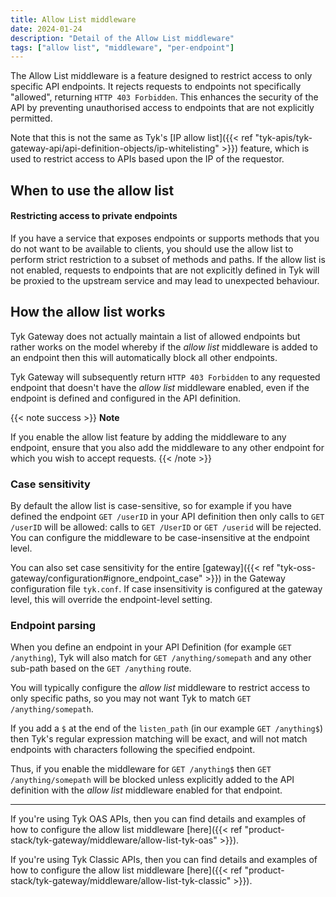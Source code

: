 ```yaml
---
title: Allow List middleware
date: 2024-01-24
description: "Detail of the Allow List middleware"
tags: ["allow list", "middleware", "per-endpoint"]
---
```


The Allow List middleware is a feature designed to restrict access to only specific API endpoints. It rejects requests to endpoints not specifically "allowed", returning `HTTP 403 Forbidden`. This enhances the security of the API by preventing unauthorised access to endpoints that are not explicitly permitted.

Note that this is not the same as Tyk's [IP allow list]({{< ref "tyk-apis/tyk-gateway-api/api-definition-objects/ip-whitelisting" >}}) feature, which is used to restrict access to APIs based upon the IP of the requestor.

## When to use the allow list

#### Restricting access to private endpoints

If you have a service that exposes endpoints or supports methods that you do not want to be available to clients, you should use the allow list to perform strict restriction to a subset of methods and paths. If the allow list is not enabled, requests to endpoints that are not explicitly defined in Tyk will be proxied to the upstream service and may lead to unexpected behaviour.

## How the allow list works

Tyk Gateway does not actually maintain a list of allowed endpoints but rather works on the model whereby if the _allow list_ middleware is added to an endpoint then this will automatically block all other endpoints.

Tyk Gateway will subsequently return `HTTP 403 Forbidden` to any requested endpoint that doesn't have the _allow list_ middleware enabled, even if the endpoint is defined and configured in the API definition.

{{< note success >}}
**Note**  

If you enable the allow list feature by adding the middleware to any endpoint, ensure that you also add the middleware to any other endpoint for which you wish to accept requests.
{{< /note >}}

### Case sensitivity

By default the allow list is case-sensitive, so for example if you have defined the endpoint `GET /userID` in your API definition then only calls to `GET /userID` will be allowed: calls to `GET /UserID` or `GET /userid` will be rejected. You can configure the middleware to be case-insensitive at the endpoint level.

You can also set case sensitivity for the entire [gateway]({{< ref "tyk-oss-gateway/configuration#ignore_endpoint_case" >}}) in the Gateway configuration file `tyk.conf`. If case insensitivity is configured at the gateway level, this will override the endpoint-level setting.

### Endpoint parsing

When you define an endpoint in your API Definition (for example `GET /anything`), Tyk will also match for `GET /anything/somepath` and any other sub-path based on the `GET /anything` route.

You will typically configure the _allow list_ middleware to restrict access to only specific paths, so you may not want Tyk to match `GET /anything/somepath`.

If you add a `$` at the end of the `listen_path` (in our example `GET /anything$`) then Tyk's regular expression matching will be exact, and will not match endpoints with characters following the specified endpoint.

Thus, if you enable the middleware for `GET /anything$` then `GET /anything/somepath` will be blocked unless explicitly added to the API definition with the _allow list_ middleware enabled for that endpoint.

<hr>

If you're using Tyk OAS APIs, then you can find details and examples of how to configure the allow list middleware [here]({{< ref "product-stack/tyk-gateway/middleware/allow-list-tyk-oas" >}}).

If you're using Tyk Classic APIs, then you can find details and examples of how to configure the allow list middleware [here]({{< ref "product-stack/tyk-gateway/middleware/allow-list-tyk-classic" >}}).

<!-- proposed "summary box" to be shown graphically on each middleware page
 ## Allow List middleware summary
  - The Allow List is an optional stage in Tyk's API Request processing chain, sitting between the [TBC]() and [TBC]() middleware.
  - The Allow List can be configured at the per-endpoint level within the API Definition and is supported by the API Designer within the Tyk Dashboard. 
 -->

